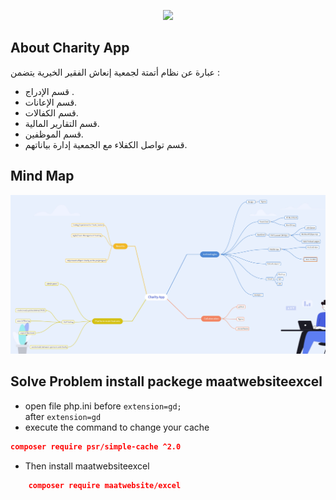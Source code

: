 <p align="center">
  
  <img src="https://encrypted-tbn0.gstatic.com/images?q=tbn:ANd9GcRcVPc5OCgS5dPBKKXrr0NRpVHiH5Nrmpi114CIrXxVkw&s=36" width="350" >
</p>

## About Charity App

عبارة عن نظام أتمتة لجمعية إنعاش الفقير الخيرية يتضمن :

-   قسم الإدراج .
-   قسم الإعانات.
-   قسم الكفالات.
-   قسم التقارير المالية.
-   قسم الموظفين.
-   قسم تواصل الكفلاء مع الجمعية إدارة بياناتهم.

## Mind Map

<p align="center">
<a href="https://ibb.co/mHzyKDS"><img src="public\assets\img\image\mind.jpg" alt="Mind Map"></a>
</p>

## Solve Problem install packege maatwebsiteexcel

-   open file php.ini
    before
    `extension=gd;`  
    after
    `extension=gd`
-   execute the command to change your cache

```json
composer require psr/simple-cache ^2.0
```

-   Then install maatwebsiteexcel

```json
    composer require maatwebsite/excel
```
